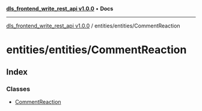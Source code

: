 [**dls_frontend_write_rest_api v1.0.0**](../../../README.md) • **Docs**

***

[dls_frontend_write_rest_api v1.0.0](../../../modules.md) / entities/entities/CommentReaction

# entities/entities/CommentReaction

## Index

### Classes

- [CommentReaction](classes/CommentReaction.md)
